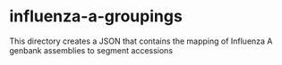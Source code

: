 # influenza-a-groupings
This directory creates a JSON that contains the mapping of Influenza A genbank assemblies to segment accessions
